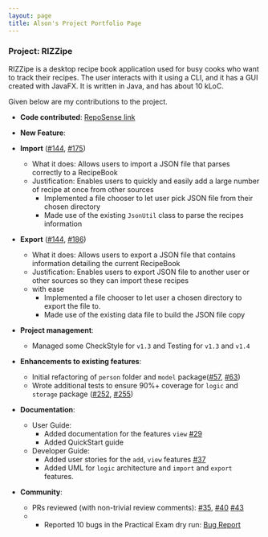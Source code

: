 ```yaml
---
layout: page
title: Alson's Project Portfolio Page
---
```


### Project: RIZZipe

RIZZipe is a desktop recipe book application used for busy cooks who want to track their recipes. The user interacts 
with it using a CLI, and it has a GUI created with JavaFX. It is written in Java, and has about 10 kLoC.

Given below are my contributions to the project.

* **Code contributed**: [RepoSense link](https://nus-cs2103-ay2223s2.github.io/tp-dashboard/?search=alson001&breakdown=true)

* **New Feature**:
* **Import** ([\#144](), [\#175]())
    * What it does: Allows users to import a JSON file that parses correctly to a RecipeBook
    * Justification: Enables users to quickly and easily add a large number of recipe at once from other sources
        * Implemented a file chooser to let user pick JSON file from their chosen directory
        * Made use of the existing `JsonUtil` class to parse the recipes information
* **Export** ([\#144](), [\#186]())
    * What it does: Allows users to export a JSON file that contains information detailing the current RecipeBook
    * Justification: Enables users to export JSON file to another user or other sources so they can import these recipes
    * with ease
        * Implemented a file chooser to let user a chosen directory to export the file to.
        * Made use of the existing data file to build the JSON file copy

* **Project management**:
    * Managed some CheckStyle for `v1.3` and  Testing for `v1.3` and `v1.4`

* **Enhancements to existing features**:
    * Initial refactoring of `person` folder and `model` package([\#57](), [\#63]())
    * Wrote additional tests to ensure 90%+ coverage for `logic` and `storage` package ([\#252](), [\#255]())

* **Documentation**:
    * User Guide:
        * Added documentation for the features `view` [\#29](https://github.com/AY2223S2-CS2103T-T13-2/tp/pull/29)
        * Added QuickStart guide
    * Developer Guide:
        * Added user stories for the `add`, `view` features [\#37](https://github.com/AY2223S2-CS2103T-T13-2/tp/pull/37)
        * Added UML for `logic` architecture and `import` and `export` features.

* **Community**:
    * PRs reviewed (with non-trivial review comments):
  [\#35](https://github.com/AY2223S2-CS2103T-T13-2/tp/pull/35),
  [\#40](https://github.com/AY2223S2-CS2103T-T13-2/tp/pull/40)
  [\#43](https://github.com/AY2223S2-CS2103T-T13-2/tp/pull/43)
    * * Reported 10 bugs in the Practical Exam dry run: [Bug Report](https://github.com/alson001/ped/issues)

